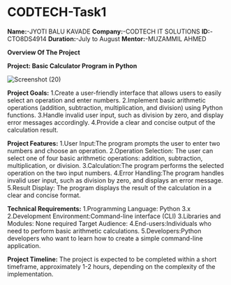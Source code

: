 # CODTECH-Task1
**Name:**-JYOTI BALU KAVADE
**Company:**-CODTECH IT SOLUTIONS
**ID:**-CTO8DS4914
**Duration:**-July to August
**Mentor:**-MUZAMMIL AHMED

**Overview Of The Project**

**Project: Basic Calculator Program in Python**

![Screenshot (20)](https://github.com/user-attachments/assets/a5b44197-cceb-4f23-ac34-36dc6ed97902)

**Project Goals:**
1.Create a user-friendly interface that allows users to easily select an operation and enter numbers.
2.Implement basic arithmetic operations (addition, subtraction, multiplication, and division) using Python functions.
3.Handle invalid user input, such as division by zero, and display error messages accordingly.
4.Provide a clear and concise output of the calculation result.

**Project Features:**
1.User Input:The program prompts the user to enter two numbers and choose an operation.
2.Operation Selection: The user can select one of four basic arithmetic operations: addition, subtraction, multiplication, or division.
3.Calculation:The program performs the selected operation on the two input numbers.
4.Error Handling:The program handles invalid user input, such as division by zero, and displays an error message.
5.Result Display: The program displays the result of the calculation in a clear and concise format.

**Technical Requirements:**
1.Programming Language: Python 3.x
2.Development Environment:Command-line interface (CLI)
3.Libraries and Modules: None required
Target Audience:
4.End-users:Individuals who need to perform basic arithmetic calculations.
5.Developers:Python developers who want to learn how to create a simple command-line application.

**Project Timeline:**
The project is expected to be completed within a short timeframe, approximately 1-2 hours, depending on the complexity of the implementation.

